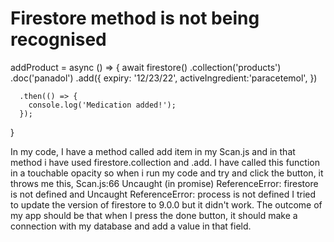 
# Firestore method is not being recognised

addProduct = async () => {
      await firestore()
      .collection('products')
      .doc('panadol')
      .add({
        expiry: '12/23/22',
        activeIngredient:'paracetemol',
      })
      
      .then(() => {
        console.log('Medication added!');
      });
  }

In my code, I have a method called add item in my Scan.js and in that method i have used firestore.collection and .add. I have called this function in a touchable opacity so when i run my code and try and click the button, it throws me this, Scan.js:66 Uncaught (in promise) ReferenceError: firestore is not defined and Uncaught ReferenceError: process is not defined 
I tried to update the version of firestore to 9.0.0 but it didn't work. The outcome of my app should be that when I press the done button, it should make a connection with my database and add a value in that field.

        